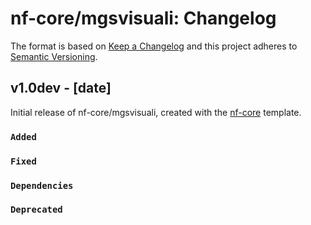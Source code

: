 # nf-core/mgsvisuali: Changelog

The format is based on [Keep a Changelog](https://keepachangelog.com/en/1.0.0/)
and this project adheres to [Semantic Versioning](https://semver.org/spec/v2.0.0.html).

## v1.0dev - [date]

Initial release of nf-core/mgsvisuali, created with the [nf-core](https://nf-co.re/) template.

### `Added`

### `Fixed`

### `Dependencies`

### `Deprecated`
